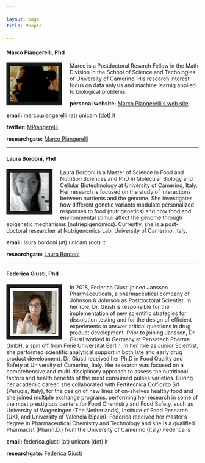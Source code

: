 ```yaml
---

layout: page
title: People

---
```



#### Marco Piangerelli, Phd

<img src="/marco_copia.jpg" style="width:25%; border:10px solid; margin-right: 20px" align="left">

Marco is a Postdoctoral Resarch Fellow in the Math Division in the School of Science and Techologies of University of Camerino. His research interest focus on data anlysis and machine learnig applied to biological problems.



**personal website:** <a href="https://marcopiangerelli.it" target="_blank">Marco Piangerelli's web site </a>

**email:** marco.piangerelli (at) unicam (dot) it

**twitter:** <a href="https://twitter.com/MPiangerelli" target="_blank">MPiangerelli </a>
   
**researchgate:** <a href="https://researchgate.net/profile/Marco_Piangerelli" target="_blank">Marco Piangerelli </a>




---


#### Laura Bordoni, Phd

<img src="/laura.jpg" style="width:20%; border:10px solid; margin-right: 20px" align="left">

Laura Bordoni is a Master of Science in Food and Nutrition Sciences and PhD in Molecular Biology and Cellular Biotechnology at University of Camerino, Italy. Her research is focused on the study of interactions between nutrients and the genome. She investigates how different genetic variants modulate personalized responses to food (nutrigenetics) and how  food and environmental stimuli affect the genome through epigenetic mechanisms (nutriepigenomics).  Currently, she is a post-doctoral researcher at Nutrigenomics Lab, University of Camerino, Italy.

**email:** laura.bordoni (at) unicam (dot) it

**researchgate:** <a href="https://www.researchgate.net/profile/Laura_Bordoni" target="_blank"> Laura Bordoni </a>




---


#### Federica Giusti, Phd

<img src="/fotofede.jpeg" style="width:25%; border:10px solid; margin-right: 20px" align="left">

In 2018, Federica Giusti joined Janssen Pharmaceuticals, a pharmaceutical company of Johnson &amp;
Johnson as Postdoctoral Scientist.
In her role, Dr. Giusti is responsible for the implementation of new scientific strategies for dissolution
testing and for the design of efficient experiments to answer critical questions in drug product
development.
Prior to joining Janssen, Dr. Giusti worked in Germany at Pensatech Pharma GmbH, a spin off from
Freie Universität Berlin. In her role as Junior Scientist, she performed scientific analytical support in
both late and early drug product development.
Dr. Giusti received her Ph.D in Food Quality and Safety at University of Camerino, Italy. Her research
was focused on a comprehensive and multi-disciplinary approach to assess the nutritional factors
and health benefits of the most consumed pulses varieties.
During her academic career, she collaborated with Fertitecnica Colfiorito Srl (Perugia, Italy), for the
design of new lines of on-shelves healthy food and she joined multiple exchange programs,
performing her research in some of the most prestigious centers for Food Chemistry and Food Safety,
such as University of Wageningen (The Netherlands), Institute of Food Research (UK), and University
of Valencia (Spain).
Federica received her master’s degree in Pharmaceutical Chemistry and Technology and she is a
qualified Pharmacist (Pharm.D.) from the University of Camerino (Italy).Federica is 

**email:** federica.giusti (at) unicam (dot) it

**researchgate:** <a href="https://www.researchgate.net/profile/Federica_Giusti" target="_blank"> Federica Giusti </a>







